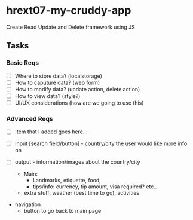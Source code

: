 # hrext07-my-cruddy-app
Create Read Update and Delete framework using JS


## Tasks

### Basic Reqs
- [ ] Where to store data? (localstorage)
- [ ] How to caputure data? (web form)
- [ ] How to modify data? (update action, delete action)
- [ ] How to view data? (style?)
- [ ] UI/UX considerations (how are we going to use this)

### Advanced Reqs
- [ ] Item that I added goes here...
- [ ] input [search field/button] - country/city the user would like more info on

- [ ] output - information/images about the country/city 
	 - Main: 
	 	- Landmarks, etiquette, food,
	 	- tips/info: currency, tip amount, visa required? etc.. 
	 - extra stuff: weather (best time to go), activities 
 - navigation
 	- button to go back to main page
